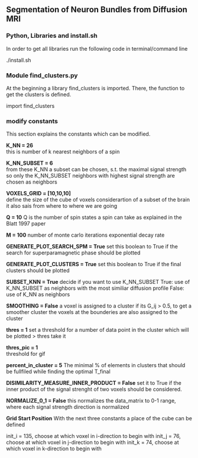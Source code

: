 ## Segmentation of Neuron Bundles from Diffusion MRI


### Python, Libraries and install.sh
In order to get all libraries run the following code in terminal/command line

./install.sh


### Module find_clusters.py

At the beginning a library find_clusters is imported. There, the function to get the
clusters is defined.

import find_clusters

### modify constants

This section explains the constants which can be modified.

**K_NN = 26**								
this is number of k nearest neighbors of a spin

**K_NN_SUBSET = 6**									
from these K_NN a subset can be chosen, s.t. the maximal signal strength so only the K_NN_SUBSET neighbors with  highest signal strength are chosen as  neighbors

**VOXELS_GRID = [10,10,10]** 						
define the size of the cube of voxels considerartion of a subset of the brain it also sais from where to where we are going

**Q = 10**
Q is the number of spin states a spin can take as explained in the Blatt 1997 paper

**M = 100**
number of monte carlo iterations exponential decay rate

**GENERATE_PLOT_SEARCH_SPM = True**
set this boolean to True if the search for superparamagnetic phase should be plotted	

**GENERATE_PLOT_CLUSTERS = True**
set this boolean to True if the final clusters should be plotted

**SUBSET_KNN = True**
decide if you want to use K_NN_SUBSET
True: 	use of K_NN_SUBSET as neighbors with the most similiar diffusion profile
False: 	use of K_NN as neighbors

**SMOOTHING = False**
a voxel is assigned to a cluster if its G_ij > 0.5, to get a smoother cluster the voxels at the bounderies are also assigned to the cluster 

**thres = 1**
set a threshold for a number of data point in the cluster which will be plotted > thres take it

**thres_pic = 1**								
threshold for gif

**percent_in_cluster = 5**
The minimal % of elements in clusters that should be fullfiled while finding the optimal T_final

**DISIMILARITY_MEASURE_INNER_PRODUCT = False**
set it to True if the inner product of the signal strenght of two voxels should be considered.

**NORMALIZE_0_1 = False**
this normalizes the data_matrix to 0-1 range, where each signal strength direction is normalized

**Grid Start Position** 
With the next three constants a place of the cube can be defined

init_i = 135, choose at which voxel in i-direction to begin with 
init_j = 76, choose at which voxel in j-direction to begin with
init_k = 74, choose at which voxel in k-direction to begin with







